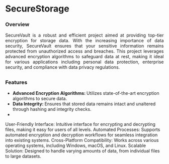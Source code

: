 # SecureStorage

### Overview
<div align="justify">
SecureVault is a robust and efficient project aimed at providing top-tier encryption for storage data. With the increasing importance of data security, SecureVault ensures that your sensitive information remains protected from unauthorized access and breaches. This project leverages advanced encryption algorithms to safeguard data at rest, making it ideal for various applications including personal data protection, enterprise security, and compliance with data privacy regulations.
</div>

## 


### Features
<ul>
  <li><b>Advanced Encryption Algorithms: </b>Utilizes state-of-the-art encryption algorithms to secure data.</li>
  <li><b>Data Integrity: </b>Ensures that stored data remains intact and unaltered through hashing and integrity checks.</li>
  <li><b></b></li>
</ul>
 

User-Friendly Interface: Intuitive interface for encrypting and decrypting files, making it easy for users of all levels.
Automated Processes: Supports automated encryption and decryption workflows for seamless integration into existing systems.
Cross-Platform Compatibility: Works across various operating systems, including Windows, macOS, and Linux.
Scalable Solution: Designed to handle varying amounts of data, from individual files to large datasets.
